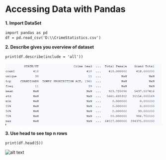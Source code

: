 # Accessing Data with Pandas

**1. Import DataSet**

````
import pandas as pd
df = pd.read_csv('D:\\CrimeStatistics.csv')
````

**2. Describe gives you overview of dataset**
````
print(df.describe(include = 'all'))
````
![alt text](https://raw.githubusercontent.com/AbhishekKumar4/Data-Visualization/master/Accessing_data_using_pandas/images/dataframe_describe.PNG)

**3. Use head to see top n rows**
````
print(df.head(5))
````
![alt text]()
